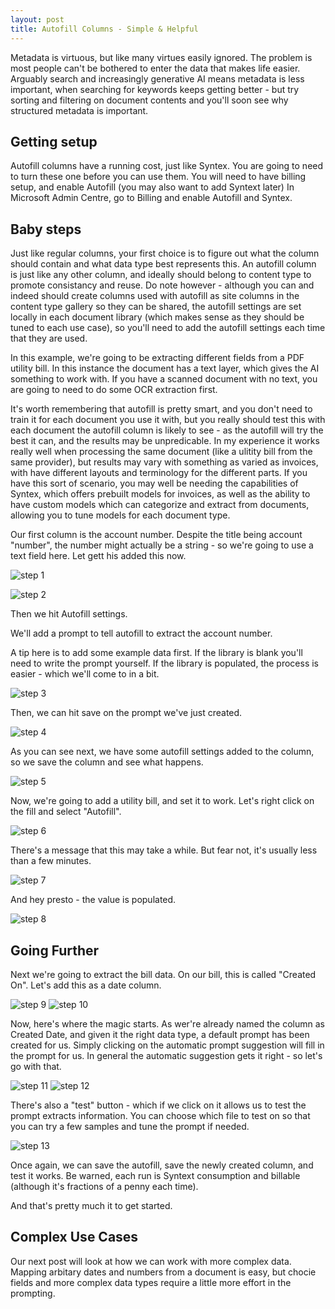 ```yaml
---
layout: post
title: Autofill Columns - Simple & Helpful
---
```


Metadata is virtuous, but like many virtues easily ignored. The problem is most people can't be bothered to enter the data that makes life easier. Arguably search and increasingly generative AI means metadata is less important, when searching for keywords keeps getting better - but try sorting and filtering on document contents and you'll soon see why structured metadata is important.

## Getting setup ##

Autofill columns have a running cost, just like Syntex. You are going to need to turn these one before you can use them.
You will need to have billing setup, and enable Autofill (you may also want to add Syntext later)
In Microsoft Admin Centre, go to Billing and enable Autofill and Syntex.

## Baby steps ##

Just like regular columns, your first choice is to figure out what the column should contain and what data type best represents this. An autofill column is just like any other column, and ideally should belong to content type to promote consistancy and reuse. Do note however - although you can and indeed should create columns used with autofill as site columns in the content type gallery so they can be shared, the autofill settings are set locally in each document library (which makes sense as they should be tuned to each use case), so you'll need to add the autofill settings each time that they are used.

In this example, we're going to be extracting different fields from a PDF utility bill. In this instance the document has a text layer, which gives the AI something to work with. If you have a scanned document with no text, you are going to need to do some OCR extraction first. 

It's worth remembering that autofill is pretty smart, and you don't need to train it for each document you use it with, but you really should test this with each document the autofill column is likely to see - as the autofill will try the best it can, and the results may be unpredicable. In my experience it works really well when processing the same document (like a ulitity bill from the same provider), but results may vary with something as varied as invoices, with have different layouts and terminology for the different parts. If you have this sort of scenario, you may well be needing the capabilities of Syntex, which offers prebuilt models for invoices, as well as the ability to have custom models which can categorize and extract from documents, allowing you to tune models for each document type.

Our first column is the account number. Despite the title being account "number", the number might actually be a string - so we're going to use a text field here. Let gett his added this now.


![step 1](../images/2025-07-06/addcol.png)

![step 2](../images/2025-07-06/addcol2.png)


Then we hit Autofill settings. 


We'll add a prompt to tell autofill to extract the account number.

A tip here is to add some example data first. If the library is blank you'll need to write the prompt yourself. If the library is populated, the process is easier - which we'll come to in a bit.

![step 3](../images/2025-07-06/prompt1.png)

Then, we can hit save on the prompt we've just created.


![step 4](../images/2025-07-06/prompt2.png)

As you can see next, we have some autofill settings added to the column, so we save the column and see what happens.

![step 5](../images/2025-07-06/prompt3.png)


Now, we're going to add a utility bill, and set it to work. Let's right click on the fill and select "Autofill".

![step 6](../images/2025-07-06/view1.png)

There's a message that this may take a while. But fear not, it's usually less than a few minutes.

![step 7](../images/2025-07-06/view2.png)

And hey presto - the value is populated.

![step 8](../images/2025-07-06/view3.png)


## Going Further ##

Next we're going to extract the bill data. On our bill, this is called "Created On". Let's add this as a date column.

![step 9](../images/2025-07-06/createcolpart2_1.png)
![step 10](../images/2025-07-06/createcolpart2_2.png)


Now, here's where the magic starts. As wer're already named the column as Created Date, and given it the right data type, a default prompt has been created for us. Simply clicking on the automatic prompt suggestion will fill in the prompt for us. In general the automatic suggestion gets it right - so let's go with that.

![step 11](../images/2025-07-06/createcolpart2_3.png)
![step 12](../images/2025-07-06/createcolpart2_4.png)


There's also a "test" button - which if we click on it allows us to test the prompt extracts information. You can choose which file to test on so that you can try a few samples and tune the prompt if needed.

![step 13](../images/2025-07-06/createcolpart2_5.png)

Once again, we can save the autofill, save the newly created column, and test it works. Be warned, each run is Syntext consumption and billable (although it's fractions of a penny each time).

And that's pretty much it to get started.

## Complex Use Cases ##

Our next post will look at how we can work with more complex data. Mapping arbitary dates and numbers from a document is easy, but chocie fields and more complex data types require a little more effort in the prompting.